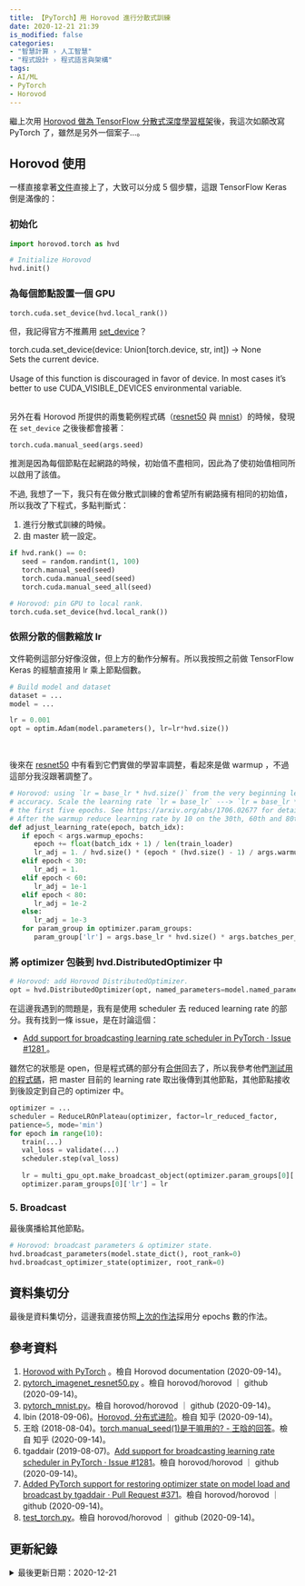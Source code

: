 ```yaml
---
title: 【PyTorch】用 Horovod 進行分散式訓練
date: 2020-12-21 21:39
is_modified: false
categories:
- "智慧計算 › 人工智慧"
- "程式設計 › 程式語言與架構"
tags:
- AI/ML
- PyTorch
- Horovod
--- 
```


繼上次用 [Horovod 做為 TensorFlow 分散式深度學習框架](/Distributed-Training-with-Horovod-for-TensorFlow-Keras)後，我這次如願改寫 PyTorch 了，雖然是另外一個案子...。

<!--more-->


## Horovod 使用
一樣直接拿著[文件](https://horovod.readthedocs.io/en/stable/pytorch.html#horovod-with-pytorch)直接上了，大致可以分成 5 個步驟，這跟 TensorFlow Keras 倒是滿像的：


### 初始化
```python
import horovod.torch as hvd

# Initialize Horovod
hvd.init()
```


### 為每個節點設置一個 GPU
```python
torch.cuda.set_device(hvd.local_rank())
```

但，我記得官方不推薦用 [set_device](https://pytorch.org/docs/stable/cuda.html)？

<div class="alert info"> 
<div class="head">torch.cuda.set_device(device: Union[torch.device, str, int]) → None</div>
Sets the current device.  <br>
<br>
Usage of this function is discouraged in favor of device. In most cases it’s better to use CUDA_VISIBLE_DEVICES environmental variable.
</div>
<br>

另外在看 Horovod 所提供的兩隻範例程式碼（[resnet50](https://github.com/horovod/horovod/blob/master/examples/pytorch/pytorch_imagenet_resnet50.py) 與 [mnist](https://github.com/horovod/horovod/blob/master/examples/pytorch/pytorch_mnist.py)）的時候，發現在 `set_device` 之後後都會接著：

```
torch.cuda.manual_seed(args.seed)
```

推測是因為每個節點在起網路的時候，初始值不盡相同，因此為了使初始值相同所以啟用了該值。
<br>

不過, 我想了一下，我只有在做分散式訓練的會希望所有網路擁有相同的初始值，所以我改了下程式，多點判斷式：  
1. 進行分散式訓練的時候。
2. 由 master 統一設定。

```python
if hvd.rank() == 0:
   seed = random.randint(1, 100)
   torch.manual_seed(seed)
   torch.cuda.manual_seed(seed)
   torch.cuda.manual_seed_all(seed)

# Horovod: pin GPU to local rank.
torch.cuda.set_device(hvd.local_rank())
```     


### 依照分散的個數縮放 lr 
文件範例這部分好像沒做，但上方的動作分解有。所以我按照之前做 TensorFlow Keras 的經驗直接用 lr 乘上節點個數。

```python
# Build model and dataset
dataset = ...
model = ...

lr = 0.001
opt = optim.Adam(model.parameters(), lr=lr*hvd.size())
```
<br>

後來在 [resnet50](https://github.com/horovod/horovod/blob/master/examples/pytorch/pytorch_imagenet_resnet50.py) 中有看到它們實做的學習率調整，看起來是做 warmup ，不過這部分我沒跟著調整了。

```python
# Horovod: using `lr = base_lr * hvd.size()` from the very beginning leads to worse final
# accuracy. Scale the learning rate `lr = base_lr` ---> `lr = base_lr * hvd.size()` during
# the first five epochs. See https://arxiv.org/abs/1706.02677 for details.
# After the warmup reduce learning rate by 10 on the 30th, 60th and 80th epochs.
def adjust_learning_rate(epoch, batch_idx):
   if epoch < args.warmup_epochs:
      epoch += float(batch_idx + 1) / len(train_loader)
      lr_adj = 1. / hvd.size() * (epoch * (hvd.size() - 1) / args.warmup_epochs + 1)
   elif epoch < 30:
      lr_adj = 1.
   elif epoch < 60:
      lr_adj = 1e-1
   elif epoch < 80:
      lr_adj = 1e-2
   else:
      lr_adj = 1e-3
   for param_group in optimizer.param_groups:
      param_group['lr'] = args.base_lr * hvd.size() * args.batches_per_allreduce * lr_adj
```


### 將 optimizer 包裝到 hvd.DistributedOptimizer 中
```python
# Horovod: add Horovod DistributedOptimizer.
opt = hvd.DistributedOptimizer(opt, named_parameters=model.named_parameters())
```

在這邊我遇到的問題是，我有是使用 scheduler 去 reduced learning rate 的部分。我有找到一條  issue，是在討論這個：
- [Add support for broadcasting learning rate scheduler in PyTorch · Issue #1281 ](https://github.com/horovod/horovod/issues/1281)。

雖然它的狀態是 open，但是程式碼的部分有[合併](https://github.com/horovod/horovod/pull/371/files#diff-b134e260de34b7f653af3c43e362f305L124)回去了，所以我參考他們[測試用的程式碼](https://github.com/horovod/horovod/blob/e4554de96100f5a0e8686cd41cf99a6fe8a71e62/test/test_torch.py#L1506)，把 master 目前的 learning rate 取出後傳到其他節點，其他節點接收到後設定到自己的 optimizer 中。

```python
optimizer = ...
scheduler = ReduceLROnPlateau(optimizer, factor=lr_reduced_factor,
patience=5, mode='min')
for epoch in range(10):
   train(...)
   val_loss = validate(...)
   scheduler.step(val_loss)
   
   lr = multi_gpu_opt.make_broadcast_object(optimizer.param_groups[0]['lr'])
   optimizer.param_groups[0]['lr'] = lr
```


### 5. Broadcast
最後廣播給其他節點。

```python
# Horovod: broadcast parameters & optimizer state.
hvd.broadcast_parameters(model.state_dict(), root_rank=0)
hvd.broadcast_optimizer_state(optimizer, root_rank=0)
```



## 資料集切分

最後是資料集切分，這邊我直接仿照[上次的作法](/Distributed-Training-with-Horovod-for-TensorFlow-Keras)採用分 epochs 數的作法。



## 參考資料 
1. [Horovod with PyTorch](https://horovod.readthedocs.io/en/stable/pytorch.html#horovod-with-pytorch) 。檢自 Horovod documentation (2020-09-14)。
2. [pytorch_imagenet_resnet50.py](https://github.com/horovod/horovod/blob/master/examples/pytorch_imagenet_resnet50.py) 。檢自 horovod/horovod ｜ github (2020-09-14)。
3. [pytorch_mnist.py](https://github.com/horovod/horovod/blob/master/examples/pytorch_mnist.py)。檢自 horovod/horovod ｜ github (2020-09-14)。
4. lbin (2018-09-06)。[Horovod, 分布式进阶](https://github.com/horovod/horovod/blob/master/examples/pytorch_mnist.py)。檢自 知乎 (2020-09-14)。
5. 王晗 (2018-08-04)。[torch.manual_seed(1)是干嘛用的? - 王晗的回答](https://www.zhihu.com/question/288350769/answer/460171615)。檢自 知乎 (2020-09-14)。
6. tgaddair (2019-08-07)。[Add support for broadcasting learning rate scheduler in PyTorch · Issue #1281](https://github.com/horovod/horovod/issues/1281)。檢自 horovod/horovod ｜ github (2020-09-14)。
7. [Added PyTorch support for restoring optimizer state on model load and broadcast by tgaddair · Pull Request #371](https://github.com/horovod/horovod/pull/371/files#diff-b134e260de34b7f653af3c43e362f305L124)。檢自 horovod/horovod ｜ github (2020-09-14)。
8. [test_torch.py](https://github.com/horovod/horovod/blob/e4554de96100f5a0e8686cd41cf99a6fe8a71e62/test/test_torch.py)。檢自 horovod/horovod ｜ github (2020-09-14)。
 


## 更新紀錄
<details class="update_stamp">
  <summary>最後更新日期：2020-12-21</summary>
  <ul>
    <li>2020-12-21 發布</li>
    <li>2020-09-14 完稿</li>
    <li>2020-09-10 起稿</li>
  </ul>
</details>